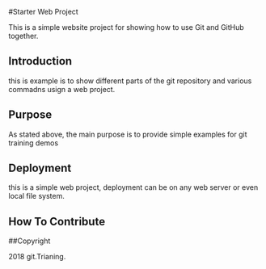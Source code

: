 #Starter Web Project

This is a simple website project for
showing how to use Git and GitHub together.

## Introduction

this is example is to show different parts of the git repository and various commadns usign a web project.

## Purpose
As stated above, the main purpose is to 
provide simple examples for git training
demos

## Deployment

this is a simple web project, deployment
can be on any web server or even local
file system.

## How To Contribute

##Copyright 

2018 git.Trianing.